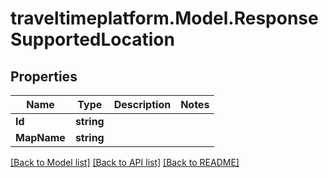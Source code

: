 
# traveltimeplatform.Model.ResponseSupportedLocation

## Properties

Name | Type | Description | Notes
------------ | ------------- | ------------- | -------------
**Id** | **string** |  | 
**MapName** | **string** |  | 

[[Back to Model list]](../README.md#documentation-for-models)
[[Back to API list]](../README.md#documentation-for-api-endpoints)
[[Back to README]](../README.md)

